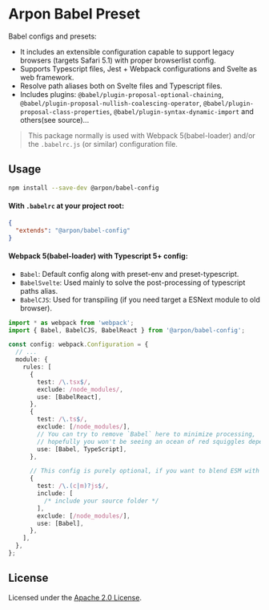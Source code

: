 # Arpon Babel Preset

Babel configs and presets:

- It includes an extensible configuration capable to support legacy browsers (targets Safari 5.1) with proper browserlist config.
- Supports Typescript files, Jest + Webpack configurations and Svelte as web framework.
- Resolve path aliases both on Svelte files and Typescript files.
- Includes plugins: `@babel/plugin-proposal-optional-chaining`, `@babel/plugin-proposal-nullish-coalescing-operator`, `@babel/plugin-proposal-class-properties`, `@babel/plugin-syntax-dynamic-import` and others(see source)...

> This package normally is used with Webpack 5(babel-loader) and/or the `.babelrc.js` (or similar) configuration file.

## Usage

```bash
npm install --save-dev @arpon/babel-config
```

#### With `.babelrc` at your project root:

```json
{
  "extends": "@arpon/babel-config"
}
```

#### Webpack 5(babel-loader) with Typescript 5+ config:

- `Babel`: Default config along with preset-env and preset-typescript.
- `BabelSvelte`: Used mainly to solve the post-processing of typescript paths alias.
- `BabelCJS`: Used for transpiling (if you need target a ESNext module to old browser).

```ts
import * as webpack from 'webpack';
import { Babel, BabelCJS, BabelReact } from '@arpon/babel-config';

const config: webpack.Configuration = {
  // ...
  module: {
    rules: [
      {
        test: /\.tsx$/,
        exclude: /node_modules/,
        use: [BabelReact],
      },
      {
        test: /\.ts$/,
        exclude: [/node_modules/],
        // You can try to remove `Babel` here to minimize processing,
        // hopefully you won't be seeing an ocean of red squiggles depending on your configurations.
        use: [Babel, TypeScript],
      },

      // This config is purely optional, if you want to blend ESM with CJS in your source folder.
      {
        test: /\.(c|m)?js$/,
        include: [
          /* include your source folder */
        ],
        exclude: [/node_modules/],
        use: [Babel],
      },
    ],
  },
};
```

## License

Licensed under the [Apache 2.0 License](/LICENSE).
